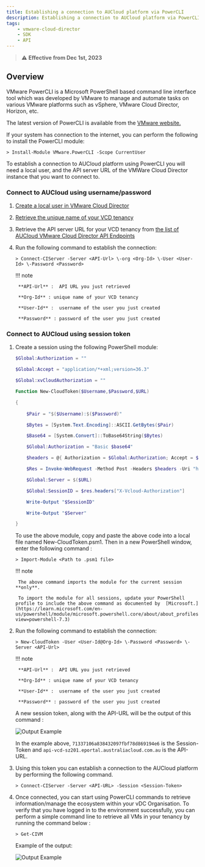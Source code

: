 ```yaml
---
title: Establishing a connection to AUCloud platform via PowerCLI
description: Establishing a connection to AUCloud platform via PowerCLI
tags:
    - vmware-cloud-director
    - SDK
    - API
---
```


> :warning: **Effective from Dec 1st, 2023**

## Overview

VMware PowerCLI is a Microsoft PowerShell based command line interface tool which was developed by VMware to manage and automate tasks on various VMware platforms such as vSphere, VMware Cloud Director, Horizon, etc.

The latest version of PowerCLI is available from the [VMware website.](https://developer.vmware.com/powercli)

If your system has connection to the internet, you can perform the following to install the PowerCLI module:

``` > Install-Module VMware.PowerCLI -Scope CurrentUser ```

To establish a connection to AUCloud platform using PowerCLI you will need a local user, and the API server URL of the VMWare Cloud Director instance that you want to connect to. 

### Connect to AUCloud using username/password

1. [Create a local user in VMware Cloud Director](./vcd_local_user_setup.md)
1. [Retrieve the unique name of your VCD tenancy](./retrieve_tenancy_name.md)
1. Retrieve the API server URL for your VCD tenancy from [the list of AUCloud VMware Cloud Director API Endpoints](../../reference_urls.md#vmware-cloud-director-api-endpoints)
1. Run the following command to establish the connection:

    ```
    > Connect-CIServer -Server <API-Url> \-org <Org-Id> \-User <User-Id> \-Password <Password>
    ```

    !!! note

        **API-Url** :  API URL you just retrieved

        **Org-Id** : unique name of your VCD tenancy

        **User-Id** :  username of the user you just created

        **Password** : password of the user you just created

### Connect to AUCloud using session token

1. Create a session using the following PowerShell module:

    ``` powershell
    $Global:Authorization = ""
    
    $Global:Accept = "application/*+xml;version=36.3"
    
    $Global:xvCloudAuthorization = ""
    
    Function New-CloudToken($Username,$Password,$URL)
    
    {  
        
        $Pair = "$($Username):$($Password)"
    
        $Bytes = [System.Text.Encoding]::ASCII.GetBytes($Pair)
    
        $Base64 = [System.Convert]::ToBase64String($Bytes)
    
        $Global:Authorization = "Basic $base64"
    
        $headers = @{ Authorization = $Global:Authorization; Accept = $Global:Accept}
    
        $Res = Invoke-WebRequest -Method Post -Headers $headers -Uri "https://$($URL)/api/sessions"
    
        $Global:Server = $($URL)
    
        $Global:SessionID = $res.headers["X-Vcloud-Authorization"]
    
        Write-Output "$SessionID"
    
        Write-Output "$Server"
    
    }
    ```

    To use the above module, copy and paste the above code into a local file named New-CloudToken.psm1. Then in a new PowerShell window, enter the following command :

    ```> Import-Module <Path to .psm1 file> ```

    !!! note

        The above command imports the module for the current session **only**.
        
        To import the module for all sessions, update your PowerShell profile to include the above command as documented by  [Microsoft.](https://learn.microsoft.com/en-us/powershell/module/microsoft.powershell.core/about/about_profiles?view=powershell-7.3)

1. Run the following command to establish the connection:

    ```
    > New-CloudToken -User <User-Id@Org-Id> \-Password <Password> \-Server <API-Url>
    ```

    !!! note

        **API-Url** :  API URL you just retrieved

        **Org-Id** : unique name of your VCD tenancy

        **User-Id** :  username of the user you just created

        **Password** : password of the user you just created

    A new session token, along with the API-URL will be the output of this command : 

    ![Output Example](./assets/connection_example.jpg)

    In the example above, `71337106a838432097fbf78d869194e6` is the Session-Token and `api-vcd-sz201.eportal.australiacloud.com.au` is the API-URL.

1. Using this token you can establish a connection to the AUCloud platform by performing the following command.

    ```
    > Connect-CIServer -Server <API-URL> -Session <Session-Token>
    ```

1. Once connected, you can start using PowerCLI commands to retrieve information/manage the ecosystem within your vDC Organisation. To verify that you have logged in to the environment successfully, you can perform a simple command line to retrieve all VMs in your tenancy by running the command below :

    ```
    > Get-CIVM
    ```

    Example of the output:

    ![Output Example](./assets/output_example.png)
